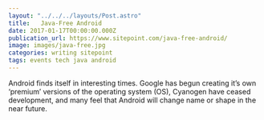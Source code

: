 ```yaml
---
layout: "../../../layouts/Post.astro"
title:   Java-Free Android
date: 2017-01-17T00:00:00.000Z
publication_url: https://www.sitepoint.com/java-free-android/
image: images/java-free.jpg
categories: writing sitepoint
tags: events tech java android
---
```


Android finds itself in interesting times. Google has begun creating it’s own ‘premium’ versions of the operating system (OS), Cyanogen have ceased development, and many feel that Android will change name or shape in the near future.
